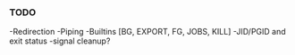 ### TODO ###
-Redirection
-Piping
-Builtins [BG, EXPORT, FG, JOBS, KILL]
-JID/PGID and exit status
-signal cleanup?
